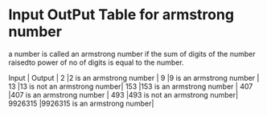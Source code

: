 # Input OutPut Table for armstrong number

a number is called an armstrong number if the sum of digits of the 
number raisedto power of no of digits is equal to the number.

Input   |       Output                |
2       |2 is an armstrong number     |
9       |9 is an armstrong number     |
13      |13 is not an armstrong number|
153     |153 is an armstrong number   |
407     |407 is an armstrong number   |
493     |493 is not an armstrong number|
9926315 |9926315 is an armstrong number| 
